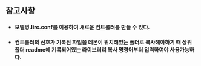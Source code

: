 ## 참고사항 
- #### 모델명.lirc.conf를 이용하여 새로운 컨트롤러를 만들 수 있다.
- #### 컨트롤러의 신호가 기록된 파일을 데몬이 위치해있는 폴더로 복사해야하기 때 상위 폴더 readme에 기록되어있는 라이브러리 복사 명령어부터 입력하여야 사용가능하다.

